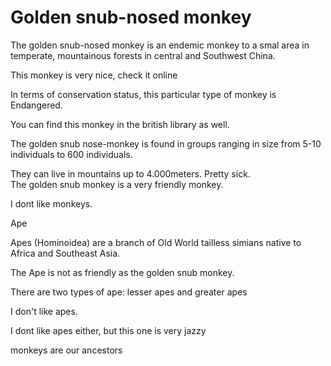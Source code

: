 Golden snub-nosed monkey
========================

The golden snub-nosed monkey is an endemic monkey to a smal area in temperate, mountainous forests in central and Southwest China.

This monkey is very nice, check it online

In terms of conservation status, this particular type of monkey is Endangered. 

You can find this monkey in the british library as well. 

The golden snub nose-monkey is found in groups ranging in size from 5-10 individuals to 600 individuals. 

They can live in mountains up to 4.000meters. Pretty sick.  
The golden snub monkey is a very friendly monkey.  

I dont like monkeys.


Ape

Apes (Hominoidea) are a branch of Old World tailless simians native to Africa and Southeast Asia. 

The Ape is not as friendly as the golden snub monkey. 

There are two types of ape: lesser apes and greater apes

I don't like apes.

I dont like apes either, but this one is very jazzy

monkeys are our ancestors 
